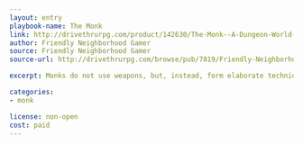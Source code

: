 ```yaml
---
layout: entry
playbook-name: The Monk
link: http://drivethrurpg.com/product/142630/The-Monk--A-Dungeon-World-Playbook
author: Friendly Neighborhood Gamer
source: Friendly Neighborhood Gamer
source-url: http://drivethrurpg.com/browse/pub/7819/Friendly-Neighborhood-Gamer

excerpt: Monks do not use weapons, but, instead, form elaborate techniques of martial prowess by merging known tags together.

categories:
- monk

license: non-open
cost: paid
---
```

